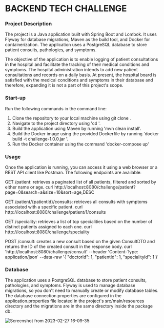 # **BACKEND TECH CHALLENGE**

### **Project Description**

The project is a Java application built with Spring Boot and Lombok. It uses Flyway for database migrations, Maven as the build tool, and Docker for containerization. The application uses a PostgreSQL database to store patient consults, pathologies, and symptoms.

The objective of the application is to enable logging of patient consultations in the hospital and facilitate the tracking of their medical conditions and symptoms. The hospital administration intends to add new patient consultations and records on a daily basis. At present, the hospital board is satisfied with the medical conditions and symptoms in their database and therefore, expanding it is not a part of this project's scope.

### **Start-up**

Run the following commands in the command line:

1. Clone the repository to your local machine using git clone <repository-url>.
2. Navigate to the project directory using 'cd <project-name>'.
3. Build the application using Maven by running 'mvn clean install'.
4. Build the Docker image using the provided Dockerfile by running 'docker build -t challenge-1.0.0.jar '.
5. Run the Docker container using the command 'docker-compose up'
    
###  **Usage**
Once the application is running, you can access it using a web browser or a REST API client like Postman. 
The following endpoints are available:

GET /patient: retrieves a paginated list of all patients, filtered and sorted by either name or age.
curl http://localhost:8080/challenge/patient?page=0&search=a&size=10&sort=age,DESC

GET /patient/{patientId}/consults: retrieves all consults with symptoms associated with a specific patient.
curl http://localhost:8080/challenge/patient/1/consults

GET /speciality: retrieves a list of top specialities based on the number of distinct patients assigned to each one.
curl http://localhost:8080/challenge/speciality

POST /consult: creates a new consult based on the given ConsultDTO and returns the ID of the created consult in the response body.
curl  'http://localhost:8080/challenge/consult' 
--header 'Content-Type: application/json' 
--data-raw '{
    "doctorId": 1,
    "patientId": 1,
    "specialityId": 1
}'

###  **Database**
The application uses a PostgreSQL database to store patient consults, pathologies, and symptoms. Flyway is used to manage database migrations, so you don't need to manually create or modify database tables. The database connection properties are configured in the application.properties file located in the project's src/main/resources directory and the migrations are in the same directory inside the package db.
    
   ![Screenshot from 2023-02-27 16-09-35](https://user-images.githubusercontent.com/109983739/221616859-536f8e44-ee17-4ae9-a592-b2933bcadd62.png)




 



 


